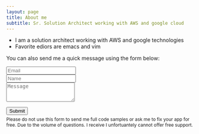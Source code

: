 ```yaml
---
layout: page
title: About me
subtitle: Sr. Solution Architect working with AWS and google cloud
---
```


- I am a solution architect working with AWS and google technologies
- Favorite ediors are emacs and vim

<form action="https://formspree.io/azimid@gmail.com" method="POST" class="form" id="contact-form">
  <p>You can also send me a quick message using the form below:</p>
  <div class="row">
    <div class="col-xs-6">
      <input type="email" name="_replyto" class="form-control input-lg" placeholder="Email" title="Email">
    </div>
    <div class="col-xs-6">
      <input type="text" name="name" class="form-control input-lg" placeholder="Name" title="Name">
    </div>
  </div>
  <input type="hidden" name="_subject" value="New submission from deanattali.com">
  <textarea type="text" name="content" class="form-control input-lg" placeholder="Message" title="Message" required="required" rows="3"></textarea>
  <input type="text" name="_gotcha" style="display:none">
  <input type="hidden" name="_next" value="./aboutme?message=Your message was sent successfully, thanks!" />
  


  <button type="submit" class="btn btn-lg btn-primary">Submit</button>
</form>
  <div style="font-size: 12px; margin: -10px 0 10px;">
  Please do not use this form to send me full code samples or ask me to fix your app for free. Due to the volume of questions. I receive I unfortuantely cannot offer free support.</div>
